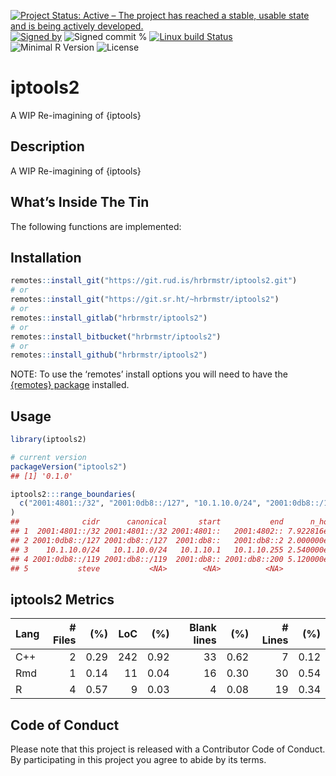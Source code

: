 
[![Project Status: Active – The project has reached a stable, usable
state and is being actively
developed.](https://www.repostatus.org/badges/latest/active.svg)](https://www.repostatus.org/#active)
[![Signed
by](https://img.shields.io/badge/Keybase-Verified-brightgreen.svg)](https://keybase.io/hrbrmstr)
![Signed commit
%](https://img.shields.io/badge/Signed_Commits-67%25-lightgrey.svg)
[![Linux build
Status](https://travis-ci.org/hrbrmstr/iptools2.svg?branch=master)](https://travis-ci.org/hrbrmstr/iptools2)  
![Minimal R
Version](https://img.shields.io/badge/R%3E%3D-3.2.0-blue.svg)
![License](https://img.shields.io/badge/License-MIT-blue.svg)

# iptools2

A WIP Re-imagining of {iptools}

## Description

A WIP Re-imagining of {iptools}

## What’s Inside The Tin

The following functions are implemented:

## Installation

``` r
remotes::install_git("https://git.rud.is/hrbrmstr/iptools2.git")
# or
remotes::install_git("https://git.sr.ht/~hrbrmstr/iptools2")
# or
remotes::install_gitlab("hrbrmstr/iptools2")
# or
remotes::install_bitbucket("hrbrmstr/iptools2")
# or
remotes::install_github("hrbrmstr/iptools2")
```

NOTE: To use the ‘remotes’ install options you will need to have the
[{remotes} package](https://github.com/r-lib/remotes) installed.

## Usage

``` r
library(iptools2)

# current version
packageVersion("iptools2")
## [1] '0.1.0'
```

``` r
iptools2:::range_boundaries(
  c("2001:4801::/32", "2001:0db8::/127", "10.1.10.0/24", "2001:0db8::/119", "steve")
)
##              cidr      canonical       start           end      n_hosts
## 1  2001:4801::/32 2001:4801::/32 2001:4801::   2001:4802:: 7.922816e+28
## 2 2001:0db8::/127 2001:db8::/127  2001:db8::   2001:db8::2 2.000000e+00
## 3    10.1.10.0/24   10.1.10.0/24   10.1.10.1   10.1.10.255 2.540000e+02
## 4 2001:0db8::/119 2001:db8::/119  2001:db8:: 2001:db8::200 5.120000e+02
## 5           steve           <NA>        <NA>          <NA>           NA
```

## iptools2 Metrics

| Lang | \# Files |  (%) | LoC |  (%) | Blank lines |  (%) | \# Lines |  (%) |
| :--- | -------: | ---: | --: | ---: | ----------: | ---: | -------: | ---: |
| C++  |        2 | 0.29 | 242 | 0.92 |          33 | 0.62 |        7 | 0.12 |
| Rmd  |        1 | 0.14 |  11 | 0.04 |          16 | 0.30 |       30 | 0.54 |
| R    |        4 | 0.57 |   9 | 0.03 |           4 | 0.08 |       19 | 0.34 |

## Code of Conduct

Please note that this project is released with a Contributor Code of
Conduct. By participating in this project you agree to abide by its
terms.
